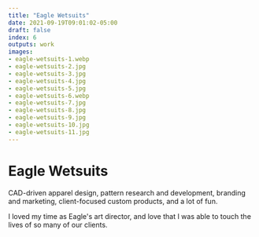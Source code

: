 ```yaml
---
title: "Eagle Wetsuits"
date: 2021-09-19T09:01:02-05:00
draft: false
index: 6
outputs: work
images:
- eagle-wetsuits-1.webp
- eagle-wetsuits-2.jpg
- eagle-wetsuits-3.jpg
- eagle-wetsuits-4.jpg
- eagle-wetsuits-5.jpg
- eagle-wetsuits-6.webp
- eagle-wetsuits-7.jpg
- eagle-wetsuits-8.jpg
- eagle-wetsuits-9.jpg
- eagle-wetsuits-10.jpg
- eagle-wetsuits-11.jpg
---
```


# Eagle Wetsuits

CAD-driven apparel design, pattern research and development, branding and marketing, client-focused custom products, and a lot of fun.

I loved my time as Eagle's art director, and love that I was able to touch the lives of so many of our clients.